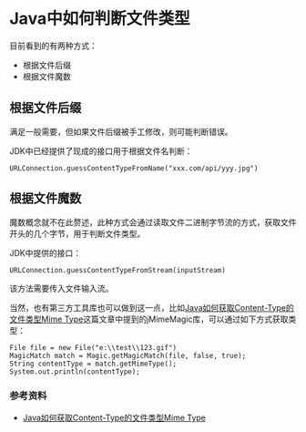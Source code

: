 # Java中如何判断文件类型

目前看到的有两种方式：
- 根据文件后缀
- 根据文件魔数


## 根据文件后缀
满足一般需要，但如果文件后缀被手工修改，则可能判断错误。

JDK中已经提供了现成的接口用于根据文件名判断：

```
URLConnection.guessContentTypeFromName("xxx.com/api/yyy.jpg")
```

## 根据文件魔数

魔数概念就不在此赘述，此种方式会通过读取文件二进制字节流的方式，获取文件开头的几个字节，用于判断文件类型。

JDK中提供的接口：
```
URLConnection.guessContentTypeFromStream(inputStream)
```

该方法需要传入文件输入流。

当然，也有第三方工具库也可以做到这一点，比如[Java如何获取Content-Type的文件类型Mime Type](https://blog.csdn.net/wangpeng047/article/details/38302395/)这篇文章中提到的jMimeMagic库，可以通过如下方式获取类型：
```
File file = new File("e:\\test\\123.gif")
MagicMatch match = Magic.getMagicMatch(file, false, true);
String contentType = match.getMimeType();
System.out.println(contentType);
```

### 参考资料
- [Java如何获取Content-Type的文件类型Mime Type](https://blog.csdn.net/wangpeng047/article/details/38302395/)